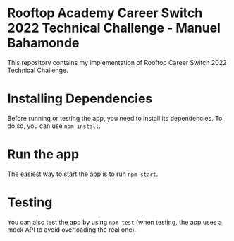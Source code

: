 # Rooftop Academy Career Switch 2022 Technical Challenge - Manuel Bahamonde
This repository contains my implementation of Rooftop Career Switch 2022 Technical Challenge.
# Installing Dependencies
Before running or testing the app, you need to install its dependencies. To do so, you can use `npm install`.
# Run the app
The easiest way to start the app is to run `npm start`.
# Testing
You can also test the app by using `npm test` (when testing, the app uses a mock API to avoid overloading the real one).
